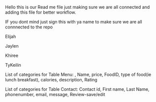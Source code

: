Hello this is our Read me file just making sure we are all connected and adding this file for better workflow.

IF you dont mind just sign this with ya name to make sure we are all connnected to the repo  

Elijah

Jaylen

Khiree

TyKeilin









List of categories for Table Menu: , Name, price, FoodID, type of food(ie lunch breakfast), calories, description, Rating


List of categories for Table Contact: Contact id, First name, Last Name, phonenumber, email, message, Review-save/edit
